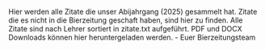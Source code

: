 Hier werden alle Zitate die unser Abijahrgang (2025) gesammelt hat. Zitate die es nicht in die Bierzeitung geschaft haben, sind hier zu finden.
Alle Zitate sind nach Lehrer sortiert in zitate.txt aufgeführt. PDF und DOCX Downloads können hier heruntergeladen werden.
\- Euer Bierzeitungsteam